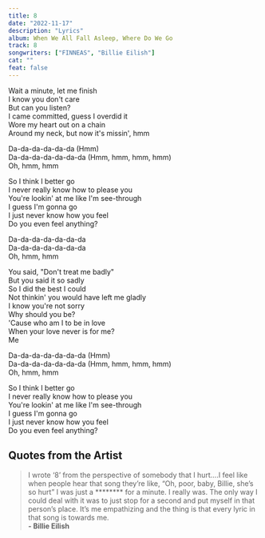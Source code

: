 ```yaml
---
title: 8
date: "2022-11-17"
description: "Lyrics"
album: When We All Fall Asleep, Where Do We Go
track: 8
songwriters: ["FINNEAS", "Billie Eilish"]
cat: ""
feat: false
---
```


<p className="verse-one">
Wait a minute, let me finish <br />
I know you don't care <br />
But can you listen? <br />
I came committed, guess I overdid it <br />
Wore my heart out on a chain <br />
Around my neck, but now it's missin', hmm <br />
</p>
<p className="refrain">
Da-da-da-da-da-da (Hmm) <br />
Da-da-da-da-da-da-da (Hmm, hmm, hmm, hmm) <br />
Oh, hmm, hmm <br />
</p>
<p className="chorus">
So I think I better go <br />
I never really know how to please you <br />
You're lookin' at me like I'm see-through <br />
I guess I'm gonna go <br />
I just never know how you feel <br />
Do you even feel anything? <br />
</p>
<p className="refrain">
Da-da-da-da-da-da-da <br />
Da-da-da-da-da-da-da <br />
Oh, hmm, hmm <br />
</p>
<p className="verse-two">
You said, "Don't treat me badly" <br />
But you said it so sadly <br />
So I did the best I could <br />
Not thinkin' you would have left me gladly <br />
I know you're not sorry <br />
Why should you be? <br />
'Cause who am I to be in love <br />
When your love never is for me? <br />
Me
</p>
<p className="refrain">
Da-da-da-da-da-da-da (Hmm) <br />
Da-da-da-da-da-da-da (Hmm, hmm, hmm, hmm) <br />
Oh, hmm, hmm <br />
</p>
<p className="chorus">
So I think I better go <br />
I never really know how to please you <br />
You're lookin' at me like I'm see-through <br />
I guess I'm gonna go <br />
I just never know how you feel <br />
Do you even feel anything? <br />
</p>

## Quotes from the Artist

<blockquote>
I wrote ‘8’ from the perspective of somebody that I hurt….I feel like when people hear that song they’re like, “Oh, poor, baby, Billie, she’s so hurt” I was just a ******** for a minute. I really was. The only way I could deal with it was to just stop for a second and put myself in that person’s place. It’s me empathizing and the thing is that every lyric in that song is towards me.
<br />
<b>- Billie Eilish</b>

</blockquote>
